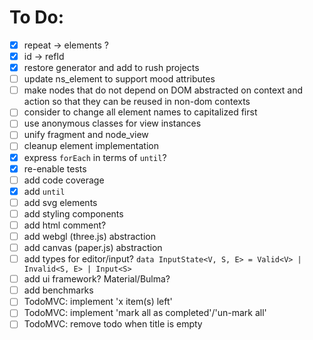 # To Do:

- [x] repeat -> elements ?
- [x] id -> refId
- [x] restore generator and add to rush projects
- [ ] update ns_element to support mood attributes
- [ ] make nodes that do not depend on DOM abstracted on context and action so that they can be reused in non-dom contexts
- [ ] consider to change all element names to capitalized first
- [ ] use anonymous classes for view instances
- [ ] unify fragment and node_view
- [ ] cleanup element implementation
- [x] express `forEach` in terms of `until`?
- [x] re-enable tests
- [ ] add code coverage
- [x] add `until`
- [ ] add svg elements
- [ ] add styling components
- [ ] add html comment?
- [ ] add webgl (three.js) abstraction
- [ ] add canvas (paper.js) abstraction
- [ ] add types for editor/input?
      `data InputState<V, S, E> = Valid<V> | Invalid<S, E> | Input<S>`
- [ ] add ui framework? Material/Bulma?
- [ ] add benchmarks
- [ ] TodoMVC: implement 'x item(s) left'
- [ ] TodoMVC: implement 'mark all as completed'/'un-mark all'
- [ ] TodoMVC: remove todo when title is empty
